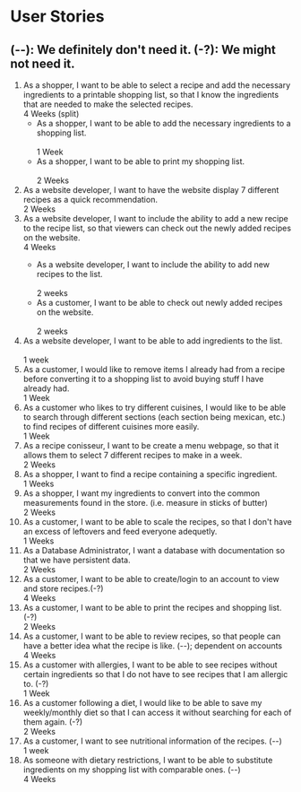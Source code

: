 <h1>User Stories</h1>
<h2>(--): We definitely don't need it. (-?): We might not need it. </h2>
<ol>
<li>As a shopper, I want to be able to select a recipe and add the necessary ingredients to a printable shopping list, so that I know the ingredients that are needed to make the selected recipes. </br>
4 Weeks (split)
<ul>
<li>As a shopper, I want to be able to add the necessary ingredients to a shopping list.</li> </br>
1 Week
<li>As a shopper, I want to be able to print my shopping list.</li> </br>
2 Weeks
</ul>
</li>

<li>As a website developer, I want to have the website display 7 different recipes as a quick recommendation.</br>
2 Weeks
</li>

<li>As a website developer, I want to include the ability to add a new recipe to the recipe list, so that viewers can check out the newly added recipes on the website.</br>
4 Weeks
</li>
<ul>
<li>As a website developer, I want to include the ability to add new recipes to the list.</li> </br>
2 weeks
<li>As a customer, I want to be able to check out newly added recipes on the website.</li> </br>
2 weeks
</ul>
<li>As a website developer, I want to be able to add ingredients to the list.</li> </br>
1 week

<li>As a customer, I would like to remove items I already had from a recipe before converting it to a shopping list to avoid buying stuff I have already had.</br>
1 Week
</li>

<li>As a customer who likes to try different cuisines, I would like to be able to search through different sections (each section being mexican, etc.) to find recipes of different cuisines more easily.</br>
1 Week
</li>

<li>As a recipe conisseur, I want to be create a menu webpage, so that it allows them to select 7 different recipes to make in a week.</br>
2 Weeks
</li>

<li>As a shopper, I want to find a recipe containing a specific ingredient.</br>
1 Weeks
</li>

<li>As a shopper, I want my ingredients to convert into the common measurements found in the store. (i.e. measure in sticks of butter)</br>
2 Weeks
</li>

<li>As a customer, I want to be able to scale the recipes, so that I don't have an excess of leftovers and feed everyone adequetly. </br>
1 Weeks
</li>

<li>As a Database Administrator, I want a database with documentation so that we have persistent data. </br>
2 Weeks
</li>

<li>As a customer, I want to be able to create/login to an account to view and store recipes.(-?)</br>
4 Weeks
</li>

<li>As a customer, I want to be able to print the recipes and shopping list. (-?)</br>
2 Weeks
</li>

<li>As a customer, I want to be able to review recipes, so that people can have a better idea what the recipe is like. (--); dependent on accounts</br>
4 Weeks
</li>

<li>As a customer with allergies, I want to be able to see recipes without certain ingredients so that I do not have to see recipes that I am allergic to. (-?)</br>
1 Week
</li>

<li>As a customer following a diet, I would like to be able to save my weekly/monthly diet so that I can access it without searching for each of them again. (-?)</br>
2 Weeks
</li>

<li>As a customer, I want to see nutritional information of the recipes. (--) </br>
1 week
</li>

<li>As someone with dietary restrictions, I want to be able to substitute ingredients on my shopping list with comparable ones. (--)</br>
4 Weeks
</li>
</ol>